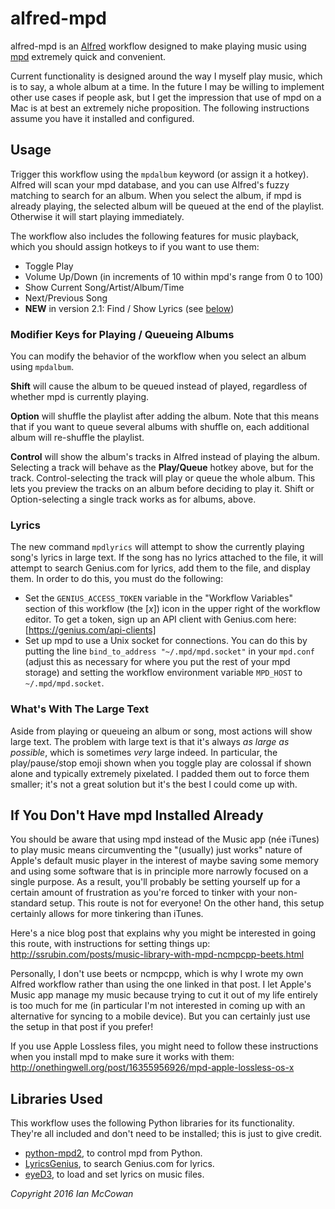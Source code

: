 # alfred-mpd

alfred-mpd is an [Alfred](http://www.alfredapp.com/) workflow designed to make
playing music using [mpd](https://www.musicpd.org) extremely quick and convenient.

Current functionality is designed around the way I myself play music, which is to
say, a whole album at a time. In the future I may be willing to implement other
use cases if people ask, but I get the impression that use of mpd on a Mac is
at best an extremely niche proposition. The following instructions assume you have
it installed and configured.

## Usage

Trigger this workflow using the `mpdalbum` keyword (or assign it a hotkey).
Alfred will scan your mpd database,
and you can use Alfred's fuzzy matching to search for an album.
When you select the album, if mpd is already playing,
the selected album will be queued at the end of the playlist.
Otherwise it will start playing immediately.

The workflow also includes the following features for music playback,
which you should assign hotkeys to if you want to use them:
* Toggle Play
* Volume Up/Down (in increments of 10 within mpd's range from 0 to 100)
* Show Current Song/Artist/Album/Time
* Next/Previous Song
* **NEW** in version 2.1: Find / Show Lyrics (see [below](#lyrics))

### Modifier Keys for Playing / Queueing Albums

You can modify the behavior of the workflow when you select an album using `mpdalbum`.

**Shift** will cause the album to be queued instead of played, regardless of
whether mpd is currently playing.

**Option** will shuffle the playlist after adding the album. Note that this means that
if you want to queue several albums with shuffle on, each additional album will re-shuffle
the playlist.

**Control** will show the album's tracks in Alfred instead of playing the album.
Selecting a track will behave as the **Play/Queue** hotkey above, but for the track.
Control-selecting the track will play or queue the whole album. This lets you preview
the tracks on an album before deciding to play it. Shift or Option-selecting a single track
works as for albums, above.

### Lyrics

The new command `mpdlyrics` will attempt to show the currently playing song's lyrics in large text.
If the song has no lyrics attached to the file,
it will attempt to search Genius.com for lyrics, add them to the file, and display them.
In order to do this, you must do the following:
* Set the `GENIUS_ACCESS_TOKEN` variable in the "Workflow Variables"
  section of this workflow (the \[_x_\]) icon in the upper right of the workflow editor.
  To get a token, sign up an API client with Genius.com here: [https://genius.com/api-clients]
* Set up mpd to use a Unix socket for connections. You can do this by putting the line
  `bind_to_address "~/.mpd/mpd.socket"` in your `mpd.conf`
  (adjust this as necessary for where you put the rest of your mpd storage)
  and setting the workflow environment variable `MPD_HOST` to `~/.mpd/mpd.socket`.

### What's With The Large Text

Aside from playing or queueing an album or song, most actions will show large text.
The problem with large text is that it's always _as large as possible_,
which is sometimes _very_ large indeed.
In particular, the play/pause/stop emoji shown when you toggle play
are colossal if shown alone and typically extremely pixelated.
I padded them out to force them smaller;
it's not a great solution but it's the best I could come up with.

## If You Don't Have mpd Installed Already

You should be aware that using mpd instead of the Music app (née iTunes) to play music
means circumventing the "(usually) just works" nature of Apple's default music player
in the interest of maybe saving some memory
and using some software that is in principle more narrowly focused on a single purpose.
As a result, you'll probably be setting yourself up for a certain amount of frustration
as you're forced to tinker with your non-standard setup.
This route is not for everyone!
On the other hand, this setup certainly allows for more tinkering than iTunes.

Here's a nice blog post that explains why you might be interested in going
this route, with instructions for setting things up:
http://ssrubin.com/posts/music-library-with-mpd-ncmpcpp-beets.html

Personally, I don't use beets or ncmpcpp, which is why I wrote my own
Alfred workflow rather than using the one linked in that post.
I let Apple's Music app manage my music because trying to cut it out of my life entirely
is too much for me
(in particular I'm not interested in coming up with an alternative for syncing to a mobile device).
But you can certainly just use the setup in that post if you prefer!

If you use Apple Lossless files, you might need to follow these instructions
when you install mpd to make sure it works with them:
http://onethingwell.org/post/16355956926/mpd-apple-lossless-os-x

## Libraries Used

This workflow uses the following Python libraries for its functionality.
They're all included and don't need to be installed; this is just to give credit.

* [python-mpd2](https://github.com/Mic92/python-mpd2), to control mpd from Python.
* [LyricsGenius](https://github.com/johnwmillr/LyricsGenius), to search Genius.com for lyrics.
* [eyeD3](https://github.com/nicfit/eyeD3), to load and set lyrics on music files.


*Copyright 2016 Ian McCowan*  
